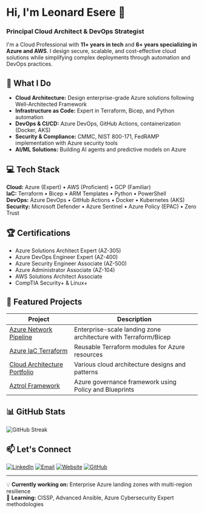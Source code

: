 # Hi, I'm Leonard Esere 👋
### Principal Cloud Architect & DevOps Strategist

I'm a Cloud Professional with **11+ years in tech** and **6+ years specializing in Azure and AWS**. I design secure, scalable, and cost-effective cloud solutions while simplifying complex deployments through automation and DevOps practices.

## 🚀 What I Do

- **Cloud Architecture:** Design enterprise-grade Azure solutions following Well-Architected Framework
- **Infrastructure as Code:** Expert in Terraform, Bicep, and Python automation
- **DevOps & CI/CD:** Azure DevOps, GitHub Actions, containerization (Docker, AKS)
- **Security & Compliance:** CMMC, NIST 800-171, FedRAMP implementation with Azure security tools
- **AI/ML Solutions:** Building AI agents and predictive models on Azure

## 💻 Tech Stack

**Cloud:** Azure (Expert) • AWS (Proficient) • GCP (Familiar)  
**IaC:** Terraform • Bicep • ARM Templates • Python • PowerShell  
**DevOps:** Azure DevOps • GitHub Actions • Docker • Kubernetes (AKS)  
**Security:** Microsoft Defender • Azure Sentinel • Azure Policy (EPAC) • Zero Trust

## 🏆 Certifications

- Azure Solutions Architect Expert (AZ-305)
- Azure DevOps Engineer Expert (AZ-400)
- Azure Security Engineer Associate (AZ-500)
- Azure Administrator Associate (AZ-104)
- AWS Solutions Architect Associate
- CompTIA Security+ & Linux+

## 🔨 Featured Projects

| Project | Description |
|---------|-------------|
| [Azure Network Pipeline](https://github.com/NijTeck/elz-network-pipeline) | Enterprise-scale landing zone architecture with Terraform/Bicep |
| [Azure IaC Terraform](https://github.com/NijTeck/Azure-IaaC-Terraform) | Reusable Terraform modules for Azure resources |
| [Cloud Architecture Portfolio](https://github.com/NijTeck/portfolio-repo) | Various cloud architecture designs and patterns |
| [Aztrol Framework](https://github.com/laeintel/aztrol) | Azure governance framework using Policy and Blueprints |

## 📊 GitHub Stats

![GitHub Streak](https://github-readme-streak-stats.herokuapp.com/?user=NijTeck&theme=tokyonight&hide_border=true)

## 📫 Let's Connect

[![LinkedIn](https://img.shields.io/badge/LinkedIn-0077B5?style=for-the-badge&logo=linkedin&logoColor=white)](https://linkedin.com/in/leonardesere)
[![Email](https://img.shields.io/badge/Email-D14836?style=for-the-badge&logo=gmail&logoColor=white)](mailto:lesere@laeintel.com)
[![Website](https://img.shields.io/badge/Website-000000?style=for-the-badge&logo=About.me&logoColor=white)](https://leonardesere.com)
[![GitHub](https://img.shields.io/badge/GitHub-100000?style=for-the-badge&logo=github&logoColor=white)](https://github.com/NijTeck)

---

💡 **Currently working on:** Enterprise Azure landing zones with multi-region resilience  
🌱 **Learning:** CISSP, Advanced Ansible, Azure Cybersecurity Expert methodologies

